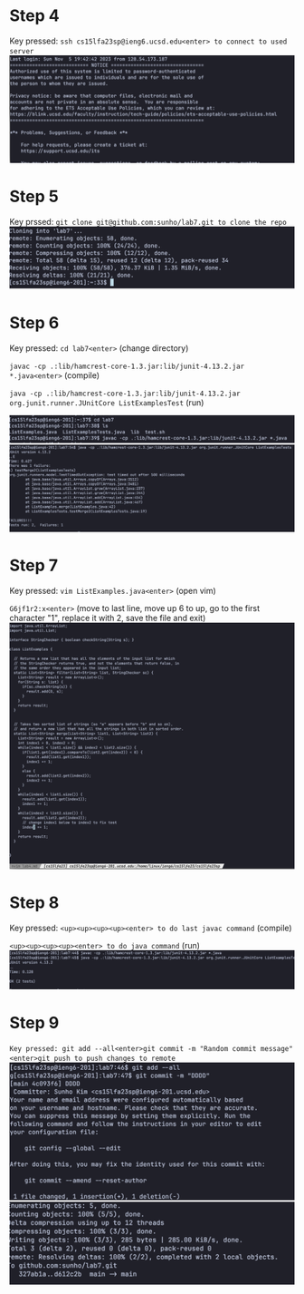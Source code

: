 # Step 4
Key pressed: `ssh cs15lfa23sp@ieng6.ucsd.edu<enter> to connect to used server`
![fa](./images/step1.png)
# Step 5
Key prssed: `git clone git@github.com:sunho/lab7.git to clone the repo`
![fa](./images/step2.png)
# Step 6
Key pressed: `cd lab7<enter>` (change directory)

`javac -cp .:lib/hamcrest-core-1.3.jar:lib/junit-4.13.2.jar *.java<enter>` (compile)

`java -cp .:lib/hamcrest-core-1.3.jar:lib/junit-4.13.2.jar org.junit.runner.JUnitCore ListExamplesTest` (run)

![fa](./images/step3.png)
![fa](./images/step4.png)
# Step 7
Key pressed: `vim ListExamples.java<enter>` (open vim)

`G6jf1r2:x<enter>` (move to last line, move up 6 to up, go to the first character "1", replace it with 2, save the file and exit)
![fa](./images/vimstep.png)
# Step 8
Key pressed: `<up><up><up><up><enter> to do last javac command` (compile)

`<up><up><up><up><enter> to do java command` (run)
![fa](./images/step5.png)
# Step 9
`Key pressed: git add --all<enter>git commit -m "Random commit message"<enter>git push to push changes to remote`
![fa](./images/step6.png)
![fa](./images/step7.png)


